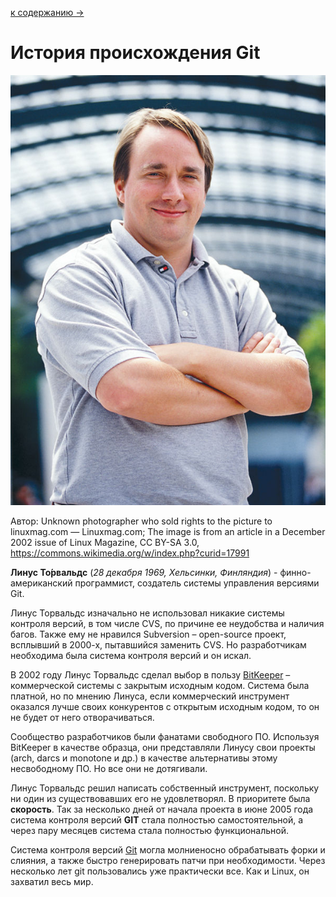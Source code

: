 [к содержанию ->](readme.md)

# История происхождения Git

![Linus Torvalds](/task3.14/assets/Linus_Torvalds.jpeg)
   
Автор: Unknown photographer who sold rights to the picture to linuxmag.com — Linuxmag.com; The image is from an article in a December 2002 issue of Linux Magazine, CC BY-SA 3.0, https://commons.wikimedia.org/w/index.php?curid=17991

 **Линус То́рвальдс** (*28 декабря 1969, Хельсинки, Финляндия*) - финно-американский программист, создатель системы управления версиями Git.

Линус Торвальдс изначально не использовал никакие системы контроля версий, в том числе CVS, по причине ее неудобства и наличия багов. Также ему не нравился Subversion – open-source проект, всплывший в 2000-х, пытавшийся заменить CVS. Но разработчикам необходима была система контроля версий и он искал.

В 2002 году Линус Торвальдс сделал выбор в пользу  [BitKeeper](https://www.bitkeeper.org/) – коммерческой системы с закрытым исходным кодом. Система была платной, но по мнению Линуса, если  коммерческий инструмент оказался лучше своих конкурентов с открытым исходным кодом, то он не будет от него отворачиваться.

Сообщество разработчиков были фанатами свободного ПО. Используя BitKeeper в качестве образца, они представляли Линусу свои проекты (arch, darcs и monotone и др.)  в качестве  альтернативы этому несвободному ПО. Но все они не дотягивали.

Линус Торвальдс решил написать собственный инструмент, поскольку ни один из существовавших его не удовлетворял. В приоритете была **скорость**. Так за несколько дней от начала проекта в июне 2005 года система контроля версий **GIT** стала полностью самостоятельной, а через пару месяцев система стала полностью функциональной.

Система контроля версий [Git](https://techrocks.ru/2019/02/14/git-cheatsheet-for-beginners/) могла молниеносно обрабатывать форки и слияния, а также быстро генерировать патчи при необходимости.
Через несколько лет git пользовались уже практически все. Как и Linux, он захватил весь мир.


